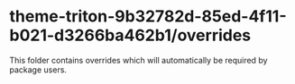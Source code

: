 # theme-triton-9b32782d-85ed-4f11-b021-d3266ba462b1/overrides

This folder contains overrides which will automatically be required by package users.
